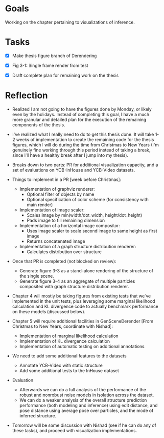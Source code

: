 # Goals

Working on the chapter pertaining to visualizations of inference.


# Tasks

* [X] Make thesis figure branch of Derendering
* [X] Fig 3-1: Single frame render from test
* [X] Draft complete plan for remaining work on the thesis


# Reflection

* Realized I am not going to have the figures done by Monday, or likely even by
  the holidays. Instead of completing this goal, I have a much more granular
  and detailed plan for the execution of the remaining components of the
  thesis.

* I've realized what I really need to do to get this thesis done. It will take
  1-2 weeks of implementation to create the remaining code for the thesis
  figures, which I will do during the time from Christmas to New Years (I'm
  genuinely fine working through this period instead of taking a break, since
  I'll have a healthy break after I jump into my thesis).
* Breaks down to two parts: PR for additional visualization capacity, and a set
  of evaluations on YCB-InHouse and YCB-Video datasets.

* Things to implement in a PR [week before Christmas]:
    * Implementation of graphviz renderer:
        * Optional filter of objects by name
        * Optional specification of color scheme (for consistency with main
          render)
    * Implementation of image scaler:
        * Scales image by min(width/dot_width, height/dot_height)
        * Pads image to fill remaining dimension
    * Implementation of a horizontal image compositor:
        * Uses image scaler to scale second image to same height as first image
        * Returns concatenated image
    * Implementation of a graph structure distribution renderer:
        * Calculates distribution over structure

* Once that PR is completed (not blocked on review):
    * Generate figure 3-3 as a stand-alone rendering of the structure of the
      single scene.
    * Generate figure 3-4 as an aggregate of multiple particles composited with
      graph structure distribution renderer.

* Chapter 4 will mostly be taking figures from existing tests that we've
  implemented in the unit tests, plus leveraging some marginal likelihood
  calculation and KL divergence code to actually benchmark performance on these
  models (discussed below).

* Chapter 5 will require additional facilities in GenSceneDerender [From
  Christmas to New Years, coordinate with Nishad]:
    * Implementation of marginal likelihood calculation
    * Implementation of KL divergence calculation
    * Implementation of automatic testing on additional annotations
* We need to add some additional features to the datasets
    * Annotate YCB-Video with static structure
    * Add some additional tests to the InHouse dataset
* Evaluation
    * Afterwards we can do a full analysis of the performance of the robust
      and nonrobust noise models in isolation across the dataset.
    * We can do a weaker analysis of the overall structure prediction
      performance (both modeling and inference) using edit distance, and
      pose distance using average pose over particles, and the mode of
      inferred structure.

* Tomorrow will be some discussion with Nishad (see if he can do any of these
  tasks), and proceed with visualization implementations.
